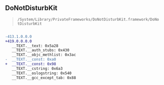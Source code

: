 ## DoNotDisturbKit

> `/System/Library/PrivateFrameworks/DoNotDisturbKit.framework/DoNotDisturbKit`

```diff

-413.1.0.0.0
+419.0.0.0.0
   __TEXT.__text: 0x5a28
   __TEXT.__auth_stubs: 0x430
   __TEXT.__objc_methlist: 0x3ac
-  __TEXT.__const: 0xa0
+  __TEXT.__const: 0x98
   __TEXT.__cstring: 0x6a3
   __TEXT.__oslogstring: 0x540
   __TEXT.__gcc_except_tab: 0x88

```
